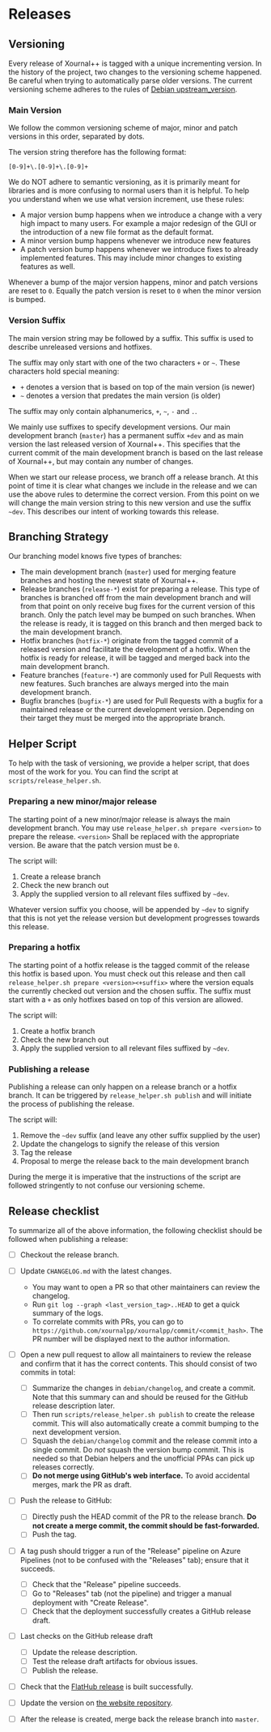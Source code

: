 # Releases

## Versioning

Every release of Xournal++ is tagged with a unique incrementing version. In the history of the project, two changes to the versioning scheme happened. Be careful when trying to automatically parse older versions.
The current versioning scheme adheres to the rules of [Debian upstream_version](https://www.debian.org/doc/debian-policy/ch-controlfields.html#s-f-version).

### Main Version

We follow the common versioning scheme of major, minor and patch versions in this order, separated by dots.

The version string therefore has the following format:

```
[0-9]+\.[0-9]+\.[0-9]+
```

We do NOT adhere to semantic versioning, as it is primarily meant for libraries and is more confusing to normal users than it is helpful.
To help you understand when we use what version increment, use these rules:

- A major version bump happens when we introduce a change with a very high impact to many users. For example a major redesign of the GUI or the introduction of a new file format as the default format.
- A minor version bump happens whenever we introduce new features
- A patch version bump happens whenever we introduce fixes to already implemented features. This may include minor changes to existing features as well.

Whenever a bump of the major version happens, minor and patch versions are reset to `0`. Equally the patch version is reset to `0` when the minor version is bumped.

### Version Suffix

The main version string may be followed by a suffix. This suffix is used to describe unreleased versions and hotfixes.

The suffix may only start with one of the two characters `+` or `~`. These characters hold special meaning:

- `+` denotes a version that is based on top of the main version (is newer)
- `~` denotes a version that predates the main version (is older)

The suffix may only contain alphanumerics, `+`, `~`, `-` and `.`.

We mainly use suffixes to specify development versions. Our main development branch (`master`) has a permanent suffix `+dev` and as main version the last released version of Xournal++. This specifies that the current commit of the main development branch is based on the last release of Xournal++, but may contain any number of changes.

When we start our release process, we branch off a release branch. At this point of time it is clear what changes we include in the release and we can use the above rules to determine the correct version. From this point on we will change the main version string to this new version and use the suffix `~dev`. This describes our intent of working towards this release.

## Branching Strategy

Our branching model knows five types of branches:

- The main development branch (`master`) used for merging feature branches and hosting the newest state of Xournal++.
- Release branches (`release-*`) exist for preparing a release. This type of branches is branched off from the main development branch and will from that point on only receive bug fixes for the current version of this branch. Only the patch level may be bumped on such branches. When the release is ready, it is tagged on this branch and then merged back to the main development branch.
- Hotfix branches (`hotfix-*`) originate from the tagged commit of a released version and facilitate the development of a hotfix. When the hotfix is ready for release, it will be tagged and merged back into the main development branch.
- Feature branches (`feature-*`) are commonly used for Pull Requests with new features. Such branches are always merged into the main development branch.
- Bugfix branches (`bugfix-*`) are used for Pull Requests with a bugfix for a maintained release or the current development version. Depending on their target they must be merged into the appropriate branch.

## Helper Script

To help with the task of versioning, we provide a helper script, that does most of the work for you. You can find the script at `scripts/release_helper.sh`.

### Preparing a new minor/major release
The starting point of a new minor/major release is always the main development branch. You may use `release_helper.sh prepare <version>` to prepare the release. `<version>` Shall be replaced with the appropriate version. Be aware that the patch version must be `0`.

The script will:

1. Create a release branch
2. Check the new branch out
3. Apply the supplied version to all relevant files suffixed by `~dev`.

Whatever version suffix you choose, will be appended by `~dev` to signify that this is not yet the release version but development progresses towards this release.

### Preparing a hotfix
The starting point of a hotfix release is the tagged commit of the release this hotfix is based upon. You must check out this release and then call `release_helper.sh prepare <version><+suffix>` where the version equals the currently checked out version and the chosen suffix. The suffix must start with a `+` as only hotfixes based on top of this version are allowed.

The script will:

1. Create a hotfix branch
2. Check the new branch out
3. Apply the supplied version to all relevant files suffixed by `~dev`.

### Publishing a release
Publishing a release can only happen on a release branch or a hotfix branch. It can be triggered by `release_helper.sh publish` and will initiate the process of publishing the release.

The script will:

1. Remove the `~dev` suffix (and leave any other suffix supplied by the user)
2. Update the changelogs to signify the release of this version
3. Tag the release
4. Proposal to merge the release back to the main development branch

During the merge it is imperative that the instructions of the script are followed stringently to not confuse our versioning scheme.


## Release checklist

To summarize all of the above information, the following checklist should be
followed when publishing a release:

* [ ] Checkout the release branch.
* [ ] Update `CHANGELOG.md` with the latest changes.
  * You may want to open a PR so that other maintainers can review the
    changelog.
  * Run `git log --graph <last_version_tag>..HEAD` to get a quick
    summary of the logs.
  * To correlate commits with PRs, you can go to
    `https://github.com/xournalpp/xournalpp/commit/<commit_hash>`. The PR number
    will be displayed next to the author information.
* [ ] Open a new pull request to allow all maintainers to review the release and
      confirm that it has the correct contents. This should consist of two
      commits in total:
  * [ ] Summarize the changes in `debian/changelog`, and create a commit. Note
        that this summary can and should be reused for the GitHub release
        description later.
  * [ ] Then run `scripts/release_helper.sh publish` to create the release
        commit. This will also automatically create a commit bumping to the next
        development version.
  * [ ] Squash the `debian/changelog` commit and the release commit into a
        single commit. Do _not_ squash the version bump commit. This is needed
        so that Debian helpers and the unofficial PPAs can pick up releases
        correctly.
  * [ ] **Do not merge using GitHub's web interface.** To avoid accidental
        merges, mark the PR as draft.
* [ ] Push the release to GitHub:
  * [ ] Directly push the HEAD commit of the PR to the release branch. **Do not
        create a merge commit, the commit should be fast-forwarded.**
  * [ ] Push the tag.
* [ ] A tag push should trigger a run of the "Release" pipeline on Azure
      Pipelines (not to be confused with the "Releases" tab); ensure that it
      succeeds.
  * [ ] Check that the "Release" pipeline succeeds.
  * [ ] Go to "Releases" tab (not the pipeline) and trigger a manual deployment
        with "Create Release".
  * [ ] Check that the deployment successfully creates a GitHub release draft.
* [ ] Last checks on the GitHub release draft
  * [ ] Update the release description.
  * [ ] Test the release draft artifacts for obvious issues.
  * [ ] Publish the release.
* [ ] Check that the [FlatHub release][flathub] is built successfully.
* [ ] Update the version on [the website repository][website].
* [ ] After the release is created, merge back the release branch into `master`.


[flathub]: https://github.com/flathub/com.github.xournalpp.xournalpp
[website]: https://github.com/xournalpp/xournalpp.github.io
